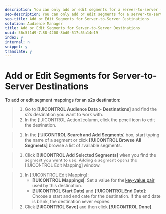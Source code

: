 ```yaml
---
description: You can only add or edit segments for a server-to-server (s2s) destination. You cannot create s2s destinations with Destination Builder. Contact your consultant to set up s2s destinations. Follow these instructions to add or edit segments for a s2s destination.
seo-description: You can only add or edit segments for a server-to-server (s2s) destination. You cannot create s2s destinations with Destination Builder. Contact your consultant to set up s2s destinations. Follow these instructions to add or edit segments for a s2s destination.
seo-title: Add or Edit Segments for Server-to-Server Destinations
solution: Audience Manager
title: Add or Edit Segments for Server-to-Server Destinations
uuid: 56c5f1d9-7c88-4200-8bd0-517c56a14e19
index: y
internal: n
snippet: y
translate: y
---
```


# Add or Edit Segments for Server-to-Server Destinations

To add or edit segment mappings for an s2s destination: 

>1. Go to **[!UICONTROL  Audience Data > Destinations]** and find the s2s destination you want to work with.
>1. In the [!UICONTROL  Action] column, click the pencil icon to edit the destination.

>1. In the **[!UICONTROL  Search and Add Segments]** box, start typing the name of a segment or click **[!UICONTROL  Browse All Segments]** browse a list of available segments.

>1. Click **[!UICONTROL  Add Selected Segments]** when you find the segment you want to use. Adding a segment opens the [!UICONTROL  Edit Mapping] window.

>1. In [!UICONTROL  Edit Mapping]:
>    * **[!UICONTROL  Mappings]**: Set a value for the [ key-value pair ](../../c_features/c_destinations/key-value-pairs.md#concept_4CAA6E54ECFE4291B8626BEBEE98088A) used by this destination.
>    * **[!UICONTROL  Start Date]** and **[!UICONTROL  End Date]**: Choose a start and end date for the destination. If the end date is blank, the destination never expires.
>1. Click **[!UICONTROL  Save]** and then click **[!UICONTROL  Done]**.

